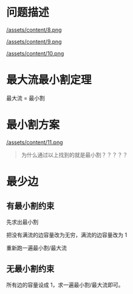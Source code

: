 # 问题描述

[/assets/content/8.png](/assets/content/8.png)



[/assets/content/9.png](/assets/content/9.png)



[/assets/content/10.png](/assets/content/10.png)



# 最大流最小割定理

最大流 = 最小割



# 最小割方案

[/assets/content/11.png](/assets/content/11.png)



> 为什么通过以上找到的就是最小割？？？？？
>
> 



# 最少边

## 有最小割约束

先求出最小割

把没有满流的边容量改为无穷，满流的边容量改为 1

重新跑一遍最小割/最大流

## 无最小割约束

所有边的容量设成 1，求一遍最小割/最大流即可。



